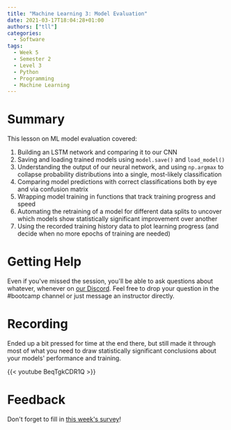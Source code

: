 ```yaml
---
title: "Machine Learning 3: Model Evaluation"
date: 2021-03-17T18:04:28+01:00
authors: ["tll"]
categories:
  - Software
tags:
  - Week 5
  - Semester 2
  - Level 3
  - Python
  - Programming
  - Machine Learning
---
```


Summary
=======

This lesson on ML model evaluation covered:

1. Building an LSTM network and comparing it to our CNN
2. Saving and loading trained models using `model.save()` and `load_model()`
3. Understanding the output of our neural network, and using `np.argmax` to collapse probability distributions into a single, most-likely classification
4. Comparing model predictions with correct classifications both by eye and via confusion matrix
5. Wrapping model training in functions that track training progress and speed
6. Automating the retraining of a model for different data splits to uncover which models show statistically significant improvement over another
7. Using the recorded training history data to plot learning progress (and decide when no more epochs of training are needed)

Getting Help
============

Even if you've missed the session, you'll be able to ask questions about whatever, whenever on [our Discord](https://discord.gg/N4k7ECt). Feel free to drop your question in the #bootcamp channel or just message an instructor directly.

Recording
=========

Ended up a bit pressed for time at the end there, but still made it through most of what you need to draw statistically significant conclusions about your models' performance and training.

{{< youtube BeqTgkCDR1Q >}}

Feedback
========

Don't forget to fill in [this week's survey](https://forms.gle/cqSs1xXZ5ACLFttY8)!
